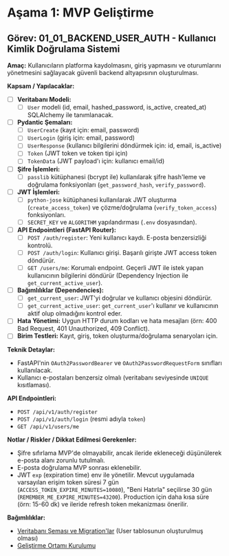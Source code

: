 # Aşama 1: MVP Geliştirme

## Görev: 01_01_BACKEND_USER_AUTH - Kullanıcı Kimlik Doğrulama Sistemi

**Amaç:** Kullanıcıların platforma kaydolmasını, giriş yapmasını ve oturumlarını yönetmesini sağlayacak güvenli backend altyapısının oluşturulması.

**Kapsam / Yapılacaklar:**

- [ ] **Veritabanı Modeli:**
  - [ ] `User` modeli (id, email, hashed_password, is_active, created_at) SQLAlchemy ile tanımlanacak.
- [ ] **Pydantic Şemaları:**
  - [ ] `UserCreate` (kayıt için: email, password)
  - [ ] `UserLogin` (giriş için: email, password)
  - [ ] `UserResponse` (kullanıcı bilgilerini döndürmek için: id, email, is_active)
  - [ ] `Token` (JWT token ve token tipi için)
  - [ ] `TokenData` (JWT payload'ı için: kullanıcı email/id)
- [ ] **Şifre İşlemleri:**
  - [ ] `passlib` kütüphanesi (bcrypt ile) kullanılarak şifre hash'leme ve doğrulama fonksiyonları (`get_password_hash`, `verify_password`).
- [ ] **JWT İşlemleri:**
  - [ ] `python-jose` kütüphanesi kullanılarak JWT oluşturma (`create_access_token`) ve çözme/doğrulama (`verify_token_access`) fonksiyonları.
  - [ ] `SECRET_KEY` ve `ALGORITHM` yapılandırması (`.env` dosyasından).
- [ ] **API Endpointleri (FastAPI Router):**
  - [ ] `POST /auth/register`: Yeni kullanıcı kaydı. E-posta benzersizliği kontrolü.
  - [ ] `POST /auth/login`: Kullanıcı girişi. Başarılı girişte JWT access token döndürür.
  - [ ] `GET /users/me`: Korumalı endpoint. Geçerli JWT ile istek yapan kullanıcının bilgilerini döndürür (Dependency Injection ile `get_current_active_user`).
- [ ] **Bağımlılıklar (Dependencies):**
  - [ ] `get_current_user`: JWT'yi doğrular ve kullanıcı objesini döndürür.
  - [ ] `get_current_active_user`: `get_current_user`'ı kullanır ve kullanıcının aktif olup olmadığını kontrol eder.
- [ ] **Hata Yönetimi:** Uygun HTTP durum kodları ve hata mesajları (örn: 400 Bad Request, 401 Unauthorized, 409 Conflict).
- [ ] **Birim Testleri:** Kayıt, giriş, token oluşturma/doğrulama senaryoları için.

**Teknik Detaylar:**

- FastAPI'nin `OAuth2PasswordBearer` ve `OAuth2PasswordRequestForm` sınıfları kullanılacak.
- Kullanıcı e-postaları benzersiz olmalı (veritabanı seviyesinde `UNIQUE` kısıtlaması).

**API Endpointleri:**

- `POST /api/v1/auth/register`
- `POST /api/v1/auth/login` (resmi adıyla `token`)
- `GET /api/v1/users/me`

**Notlar / Riskler / Dikkat Edilmesi Gerekenler:**

- Şifre sıfırlama MVP'de olmayabilir, ancak ileride ekleneceği düşünülerek e-posta alanı zorunlu tutulmalı.
- E-posta doğrulama MVP sonrası eklenebilir.
- JWT `exp` (expiration time) env ile yönetilir. Mevcut uygulamada varsayılan erişim token süresi 7 gün (`ACCESS_TOKEN_EXPIRE_MINUTES=10080`), "Beni Hatırla" seçilirse 30 gün (`REMEMBER_ME_EXPIRE_MINUTES=43200`). Production için daha kısa süre (örn: 15-60 dk) ve ileride refresh token mekanizması önerilir.

**Bağımlılıklar:**

- [Veritabanı Şeması ve Migration'lar](01_07_BACKEND_DATABASE_SCHEMA.md) (User tablosunun oluşturulmuş olması)
- [Geliştirme Ortamı Kurulumu](_PARENT_DIR_/_PARENT_DIR_/00_PLANNING_AND_SETUP/00_03_DEV_ENVIRONMENT_SETUP.md)
